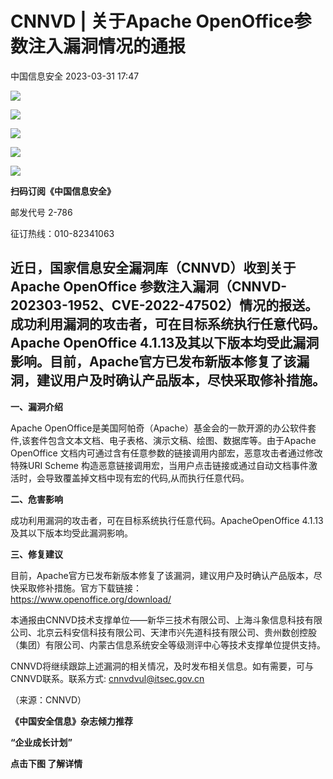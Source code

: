#  CNNVD | 关于Apache OpenOffice参数注入漏洞情况的通报   
 中国信息安全   2023-03-31 17:47  
  
![](https://mmbiz.qpic.cn/sz_mmbiz_gif/1brjUjbpg5xibxLGIogzakEcw0xDJBxvr6Bezc08QAUpZjCTaibbWT6TPzOfwOAa5keLicJFKFekkNibStsB9LtJ7g/640?wx_fmt=gif "")  
  
![](https://mmbiz.qpic.cn/sz_mmbiz_gif/1brjUjbpg5xibxLGIogzakEcw0xDJBxvr6Bezc08QAUpZjCTaibbWT6TPzOfwOAa5keLicJFKFekkNibStsB9LtJ7g/640?wx_fmt=gif "")  
  
![](https://mmbiz.qpic.cn/sz_mmbiz_jpg/1brjUjbpg5xibxLGIogzakEcw0xDJBxvrTbTEWf1UibjLspwHagXoQfmT710JUVCT9mflbyTicwIM453Ju70LfHjg/640?wx_fmt=jpeg "")  
  
![](https://mmbiz.qpic.cn/sz_mmbiz_gif/1brjUjbpg5xibxLGIogzakEcw0xDJBxvr6Bezc08QAUpZjCTaibbWT6TPzOfwOAa5keLicJFKFekkNibStsB9LtJ7g/640?wx_fmt=gif "")  
  
![](https://mmbiz.qpic.cn/sz_mmbiz_gif/1brjUjbpg5xibxLGIogzakEcw0xDJBxvr6Bezc08QAUpZjCTaibbWT6TPzOfwOAa5keLicJFKFekkNibStsB9LtJ7g/640?wx_fmt=gif "")  
  
**扫码订阅《中国信息安全》**  
  
邮发代号 2-786  
  
征订热线：010-82341063  
  
## 近日，国家信息安全漏洞库（CNNVD）收到关于Apache OpenOffice 参数注入漏洞（CNNVD-202303-1952、CVE-2022-47502）情况的报送。成功利用漏洞的攻击者，可在目标系统执行任意代码。Apache OpenOffice 4.1.13及其以下版本均受此漏洞影响。目前，Apache官方已发布新版本修复了该漏洞，建议用户及时确认产品版本，尽快采取修补措施。  
  
**一、漏洞介绍**  
  
Apache OpenOffice是美国阿帕奇（Apache）基金会的一款开源的办公软件套件,该套件包含文本文档、电子表格、演示文稿、绘图、数据库等。由于Apache OpenOffice 文档内可通过含有任意参数的链接调用内部宏，恶意攻击者通过修改特殊URI Scheme 构造恶意链接调用宏，当用户点击链接或通过自动文档事件激活时，会导致覆盖掉文档中现有宏的代码,从而执行任意代码。  
  
**二、危害影响**  
  
成功利用漏洞的攻击者，可在目标系统执行任意代码。ApacheOpenOffice 4.1.13及其以下版本均受此漏洞影响。  
  
**三、修复建议**  
  
目前，Apache官方已发布新版本修复了该漏洞，建议用户及时确认产品版本，尽快采取修补措施。官方下载链接：  
https://www.openoffice.org/download/  
  
本通报由CNNVD技术支撑单位——新华三技术有限公司、上海斗象信息科技有限公司、北京云科安信科技有限公司、天津市兴先道科技有限公司、贵州数创控股（集团）有限公司、内蒙古信息系统安全等级测评中心等技术支撑单位提供支持。  
  
CNNVD将继续跟踪上述漏洞的相关情况，及时发布相关信息。如有需要，可与CNNVD联系。联系方式: cnnvdvul@itsec.gov.cn  
  
（来源：CNNVD）  
  
  
  
  
  
  
**《中国安全信息》杂志倾力推荐**  
  
**“企业成长计划”**  
  
  
**点击下图 了解详情**  
  
  
  
[](http://mp.weixin.qq.com/s?__biz=MzA5MzE5MDAzOA==&mid=2664162643&idx=1&sn=fcc4f3a6047a0c2f4e4cc0181243ee18&chksm=8b5ee7aabc296ebc7c8c9b145f16e6a5cf8316143db3edce69f2a312214d50a00f65d775198d&scene=21#wechat_redirect)  
  
  
